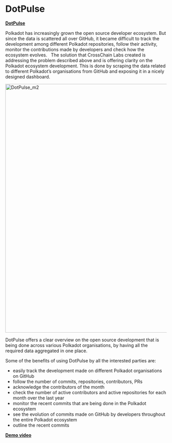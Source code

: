 # DotPulse

**[DotPulse](https://dotpulse.app/)**

Polkadot has increasingly grown the open source developer ecosystem. But since the data is scattered all over GitHub, it became difficult to track the development among different Polkadot repositories, follow their activity, monitor the contributions made by developers and check how the ecosystem evolves. 
 
The solution that CrossChain Labs created is addressing the problem described above and is offering clarity on the Polkadot ecosystem development. This is done by scraping the data related to different Polkadot’s organisations from GitHub and exposing it in a nicely designed dashboard.

<img width="775" alt="DotPulse_m2" src="https://user-images.githubusercontent.com/91743348/207406467-5587f1ba-32ee-4238-8a8a-1875caa7bd44.png">

DotPulse offers a clear overview on the open source development that is being done across various Polkadot organisations, by having all the required data aggregated in one place.

Some of the benefits of using DotPulse by all the interested parties are:
 - easily track the development made on different Polkadot organisations on GitHub
 - follow the number of commits, repositories, contributors, PRs
 - acknowledge the contributors of the month
 - check the number of active contributors and active repositories for each month over the last year
 - monitor the recent commits that are being done in the Polkadot ecosystem
 - see the evolution of commits made on GitHub by developers throughout the entire Polkadot ecosystem
 - outline the recent commits

**[Demo video](https://drive.google.com/file/d/1b0Mz9aIjra9NJDmaz_RVURbaLrXjnQnw/view?usp=sharing)**
